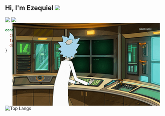 ## Hi, I'm Ezequiel <img src="https://raw.githubusercontent.com/iampavangandhi/iampavangandhi/master/gifs/Hi.gif" width="30px"></h2>

[<img src="https://img.shields.io/badge/linkedin-%230077B5.svg?&style=for-the-badge&logo=linkedin&logoColor=white">](https://www.linkedin.com/in/ezequiel-menor-4a690027a/)
[<img src="https://img.shields.io/badge/Portfolio-%23000000.svg?&style=for-the-badge">](https://ezequielmenor.es)
<br />
<img align="right" alt="GIF" src="https://github.com/EzequielMenor/EzequielMenor/blob/main/rick.gif" />

```js
const Ezequiel Menor = {
  code: [HTML, CSS, Javascript],
  tools: [React, Astro],
  database: [MongoDB]
}
```
![Top Langs](https://github-readme-stats.vercel.app/api/top-langs/?username=EzequielMenor&layout=compact&title_color=007bff&text_color=e7e7e7&icon_color=007bff&bg_color=171c28)
